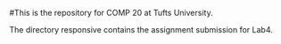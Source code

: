 #This is the repository for COMP 20 at Tufts University.

The directory responsive contains the assignment submission for Lab4.